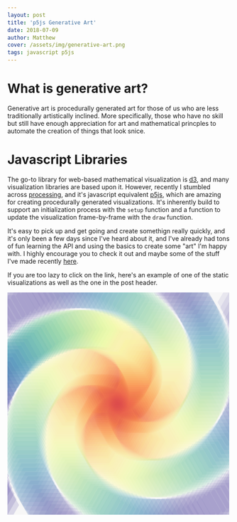 ```yaml
---
layout: post
title: 'p5js Generative Art'
date: 2018-07-09
author: Matthew
cover: /assets/img/generative-art.png
tags: javascript p5js
---
```


# What is generative art?

Generative art is procedurally generated art for those of us who are less traditionally artistically inclined. More specifically, those who have no skill but still have enough appreciation for art and mathematical princples to automate the creation of things that look snice. 

# Javascript Libraries

The go-to library for web-based mathematical visualization is [d3](d3js.org), and many visualization libraries are based upon it. However, recently I stumbled across [processing](https://processing.org/), and it's javascript equivalent [p5js](https://p5js.org/), which are amazing for creating procedurally generated visualizations. It's inherently build to support an initialization process with the `setup` function and a function to update the visualization frame-by-frame with the `draw` function. 

It's easy to pick up and get going and create somethign really quickly, and it's only been a few days since I've heard about it, and I've already had tons of fun learning the API and using the basics to create some "art" I'm happy with. I highly encourage you to check it out and maybe some of the stuff I've made recently [here](http://worksofchart.com/generative-art/posts/007.html). 

If you are too lazy to click on the link, here's an example of one of the static visualizations as well as the one in the post header. 

<a href="http://worksofchart.com/generative-art/posts/002.html">![](/assets/img/generative-art-2.png)</a>